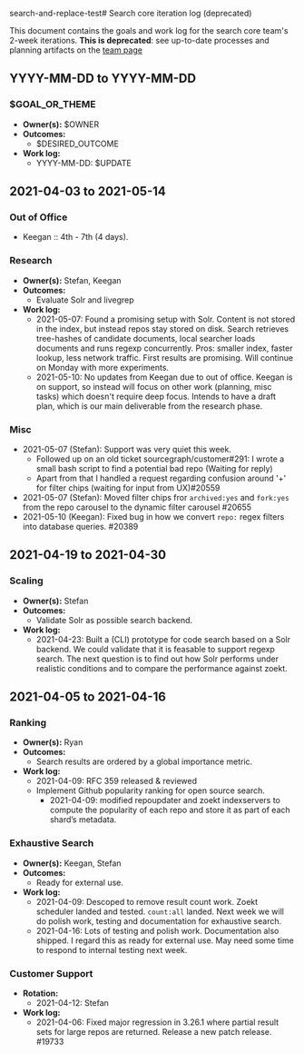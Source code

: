search-and-replace-test# Search core iteration log (deprecated)

This document contains the goals and work log for the search core team's 2-week iterations. **This is deprecated**: see up-to-date processes and planning artifacts on the [team page](./core.md#iterations)

## YYYY-MM-DD to YYYY-MM-DD

### $GOAL_OR_THEME

- **Owner(s):** $OWNER
- **Outcomes:**
  - $DESIRED_OUTCOME
- **Work log:**
  - YYYY-MM-DD: $UPDATE

## 2021-04-03 to 2021-05-14

### Out of Office

- Keegan :: 4th - 7th (4 days).

### Research

- **Owner(s):** Stefan, Keegan
- **Outcomes:**
  - Evaluate Solr and livegrep
- **Work log:**
  - 2021-05-07: Found a promising setup with Solr. Content is not stored in the index, but instead repos stay stored on disk. Search retrieves tree-hashes of candidate documents, local searcher loads documents and runs regexp concurrently. Pros: smaller index, faster lookup, less network traffic. First results are promising. Will continue on Monday with more experiments.
  - 2021-05-10: No updates from Keegan due to out of office. Keegan is on support, so instead will focus on other work (planning, misc tasks) which doesn't require deep focus. Intends to have a draft plan, which is our main deliverable from the research phase.

### Misc

- 2021-05-07 (Stefan): Support was very quiet this week.
  - Followed up on an old ticket sourcegraph/customer#291: I wrote a small bash script to find a potential bad repo (Waiting for reply)
  - Apart from that I handled a request regarding confusion around '+' for filter chips (waiting for input from UX)#20559
- 2021-05-07 (Stefan): Moved filter chips fror `archived:yes` and `fork:yes` from the repo carousel to the dynamic filter carousel #20655
- 2021-05-10 (Keegan): Fixed bug in how we convert `repo:` regex filters into database queries. #20389

## 2021-04-19 to 2021-04-30

### Scaling

- **Owner(s):** Stefan
- **Outcomes:**
  - Validate Solr as possible search backend.
- **Work log:**
  - 2021-04-23: Built a (CLI) prototype for code search based on a Solr backend. We could validate that it is feasable to support regexp search. The next question is to find out how Solr performs under realistic conditions and to compare the performance against zoekt.

## 2021-04-05 to 2021-04-16

### Ranking

- **Owner(s):** Ryan
- **Outcomes:**
  - Search results are ordered by a global importance metric.
- **Work log:**
  - 2021-04-09: RFC 359 released & reviewed
  - Implement Github popularity ranking for open source search.
    - 2021-04-09: modified repoupdater and zoekt indexservers to compute the popularity of each repo and store it as part of each shard’s metadata.

### Exhaustive Search

- **Owner(s):** Keegan, Stefan
- **Outcomes:**
  - Ready for external use.
- **Work log:**
  - 2021-04-09: Descoped to remove result count work. Zoekt scheduler landed and tested. `count:all` landed. Next week we will do polish work, testing and documentation for exhaustive search.
  - 2021-04-16: Lots of testing and polish work. Documentation also shipped. I regard this as ready for external use. May need some time to respond to internal testing next week.

### Customer Support

- **Rotation:**
  - 2021-04-12: Stefan
- **Work log:**
  - 2021-04-06: Fixed major regression in 3.26.1 where partial result sets for large repos are returned. Release a new patch release. #19733
